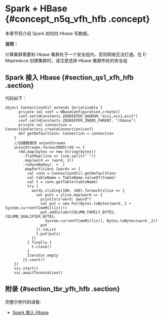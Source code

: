 # Spark + HBase {#concept_n5q_vfh_hfb .concept}

本章节将介绍 Spark 如何向 Hbase 写数据。

**说明：** 

计算集群需要和 Hbase 集群处于一个安全组内，否则网络无法打通。在 E-Mapreduce 创建集群时，请注意选择 Hbase 集群所处的安全组

## Spark 接入 Hbase {#section_qs1_xfh_hfb .section}

代码如下：

```
object ConnectionUtil extends Serializable {
      private val conf = HBaseConfiguration.create()
      conf.set(HConstants.ZOOKEEPER_QUORUM,"ecs1,ecs1,ecs3")
      conf.set(HConstants.ZOOKEEPER_ZNODE_PARENT, "/hbase")
      private val connection = ConnectionFactory.createConnection(conf)
      def getDefaultConn: Connection = connection
    }
    //创建数据流 unionStreams
    unionStreams.foreachRDD(rdd => {
      rdd.map(bytes => new String(bytes))
        .flatMap(line => line.split(" "))
        .map(word => (word, 1))
        .reduceByKey(_ + _)
        .mapPartitions {words => {
          val conn = ConnectionUtil.getDefaultConn
          val tableName = TableName.valueOf(tname)
          val t = conn.getTable(tableName)
          try {
            words.sliding(100, 100).foreach(slice => {
              val puts = slice.map(word => {
                println(s"word: $word")
                val put = new Put(Bytes.toBytes(word._1 + System.currentTimeMillis()))
                put.addColumn(COLUMN_FAMILY_BYTES, COLUMN_QUALIFIER_BYTES,
                  System.currentTimeMillis(), Bytes.toBytes(word._2))
                put
              }).toList
              t.put(puts)
            })
          } finally {
            t.close()
          }
          Iterator.empty
        }}.count()
    })
    ssc.start()
    ssc.awaitTermination()
```

## 附录 {#section_tbr_yfh_hfb .section}

完整示例代码请看:

-   [Spark 接入 Hbase](https://github.com/aliyun/aliyun-emapreduce-demo/blob/master/src/main/scala/com/aliyun/emr/example/streaming/HBaseSample.scala)

